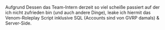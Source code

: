 Aufgrund Dessen das Team-Intern derzeit so viel scheiße passiert auf der ich nicht zufrieden bin (und auch andere Dinge), leake ich hiermit das Venom-Roleplay Script inklusive SQL (Accounts sind von GVRP damals) & Server-Side.
